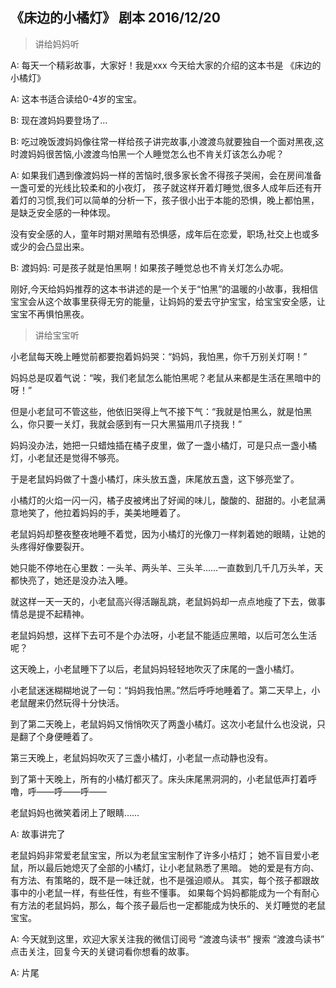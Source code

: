 ## 《床边的小橘灯》 剧本 2016/12/20

> 讲给妈妈听

A: 每天一个精彩故事，大家好！我是xxx 今天给大家的介绍的这本书是 《床边的小橘灯》

A: 这本书适合读给0-4岁的宝宝。

B: 现在渡妈妈要登场了...

B: 吃过晚饭渡妈妈像往常一样给孩子讲完故事,小渡渡鸟就要独自一个面对黑夜,这时渡妈妈很苦恼,小渡渡鸟怕黑一个人睡觉怎么也不肯关灯该怎么办呢？

A: 如果我们遇到像渡妈妈一样的苦恼时,很多家长舍不得孩子哭闹，会在房间准备一盏可爱的光线比较柔和的小夜灯，
孩子就这样开着灯睡觉,很多人成年后还有开着灯的习惯,我们可以简单的分析一下，孩子很小出于本能的恐惧，晚上都怕黑，是缺乏安全感的一种体现。

没有安全感的人，童年时期对黑暗有恐惧感，成年后在恋爱，职场,社交上也或多或少的会凸显出来。

B: 渡妈妈: 可是孩子就是怕黑啊！如果孩子睡觉总也不肯关灯怎么办呢。

刚好,今天给妈妈推荐的这本书讲述的是一个关于“怕黑”的温暖的小故事，我相信宝宝会从这个故事里获得无穷的能量，让妈妈的爱去守护宝宝，给宝宝安全感，让宝宝不再惧怕黑夜。



> 讲给宝宝听

小老鼠每天晚上睡觉前都要抱着妈妈哭：“妈妈，我怕黑，你千万别关灯啊！”

妈妈总是叹着气说：“唉，我们老鼠怎么能怕黑呢？老鼠从来都是生活在黑暗中的呀！”

但是小老鼠可不管这些，他依旧哭得上气不接下气：“我就是怕黑么，就是怕黑么，你只要一关灯，我就会感到有一只大黑猫用爪子挠我！”

妈妈没办法，她把一只蜡烛插在橘子皮里，做了一盏小橘灯，可是只点一盏小橘灯，小老鼠还是觉得不够亮。

于是老鼠妈妈做了十盏小橘灯，床头放五盏，床尾放五盏，这下够亮堂了。

小橘灯的火焰一闪一闪，橘子皮被烤出了好闻的味儿，酸酸的、甜甜的。小老鼠满意地笑了，他拉着妈妈的手，美美地睡着了。

老鼠妈妈却整夜整夜地睡不着觉，因为小橘灯的光像刀一样刺着她的眼睛，让她的头疼得好像要裂开。

她只能不停地在心里数：一头羊、两头羊、三头羊……一直数到几千几万头羊，天都快亮了，她还是没办法入睡。

就这样一天一天的，小老鼠高兴得活蹦乱跳，老鼠妈妈却一点点地瘦了下去，做事情总是提不起精神。

老鼠妈妈想，这样下去可不是个办法呀，小老鼠不能适应黑暗，以后可怎么生活呢？

这天晚上，小老鼠睡下了以后，老鼠妈妈轻轻地吹灭了床尾的一盏小橘灯。

小老鼠迷迷糊糊地说了一句：“妈妈我怕黑。”然后呼呼地睡着了。第二天早上，小老鼠醒来仍然玩得十分快活。

到了第二天晚上，老鼠妈妈又悄悄吹灭了两盏小橘灯。这次小老鼠什么也没说，只是翻了个身便睡着了。

第三天晚上，老鼠妈妈吹灭了三盏小橘灯，小老鼠一点动静也没有。

到了第十天晚上，所有的小橘灯都灭了。床头床尾黑洞洞的，小老鼠低声打着呼噜，呼——呼——呼——

老鼠妈妈也微笑着闭上了眼睛……



A: 故事讲完了

老鼠妈妈非常爱老鼠宝宝，所以为老鼠宝宝制作了许多小桔灯；
她不盲目爱小老鼠，所以最后她熄灭了全部的小橘灯，让小老鼠熟悉了黑暗。
她的爱是有方向、有方法、有策略的，既不是一味迁就，也不是强迫顺从。
其实，每个孩子都跟故事中的小老鼠一样，有些任性，有些不懂事。
如果每个妈妈都能成为一个有耐心有方法的老鼠妈妈，那么，每个孩子最后也一定都能成为快乐的、关灯睡觉的老鼠宝宝。

A: 今天就到这里，欢迎大家关注我的微信订阅号 “渡渡鸟读书”  搜索 “渡渡鸟读书” 点击关注，回复今天的关键词看你想看的故事。

A: 片尾


